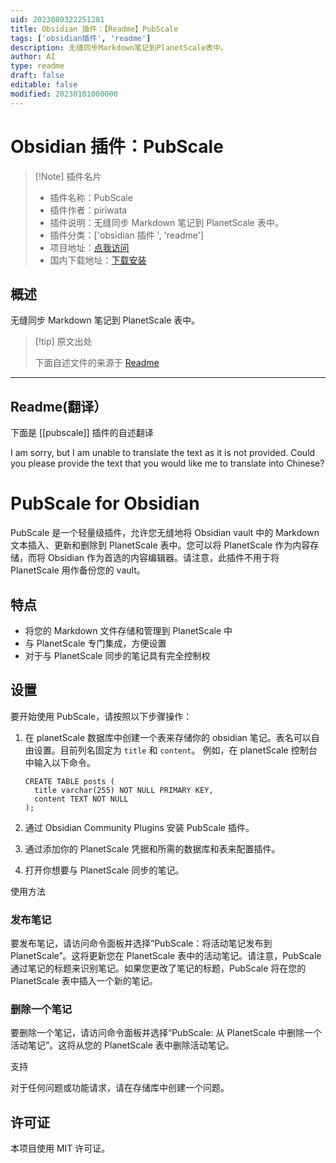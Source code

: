 ```yaml
---
uid: 2023080322251281
title: Obsidian 插件：【Readme】PubScale
tags: ['obsidian插件', 'readme']
description: 无缝同步Markdown笔记到PlanetScale表中。
author: AI
type: readme
draft: false
editable: false
modified: 20230101000000
---
```


# Obsidian 插件：PubScale

> [!Note] 插件名片
> - 插件名称：PubScale
> - 插件作者：piriwata
> - 插件说明：无缝同步 Markdown 笔记到 PlanetScale 表中。
> - 插件分类：['obsidian 插件 ', 'readme']
> - 项目地址：[点我访问](https://github.com/piriwata/pubScale)
> - 国内下载地址：[下载安装](https://pkmer.cn/products/plugin/pluginMarket/?pubscale)

## 概述

无缝同步 Markdown 笔记到 PlanetScale 表中。

> [!tip] 原文出处
>
>下面自述文件的来源于 [Readme](https://ghproxy.net/https://raw.githubusercontent.com/piriwata/pubScale/master/README.md)
>

---

## Readme(翻译）

下面是 [[pubscale]] 插件的自述翻译

I am sorry, but I am unable to translate the text as it is not provided. Could you please provide the text that you would like me to translate into Chinese?

# PubScale for Obsidian

PubScale 是一个轻量级插件，允许您无缝地将 Obsidian vault 中的 Markdown 文本插入、更新和删除到 PlanetScale 表中。您可以将 PlanetScale 作为内容存储，而将 Obsidian 作为首选的内容编辑器。请注意，此插件不用于将 PlanetScale 用作备份您的 vault。

## 特点

- 将您的 Markdown 文件存储和管理到 PlanetScale 中
- 与 PlanetScale 专门集成，方便设置
- 对于与 PlanetScale 同步的笔记具有完全控制权

## 设置

要开始使用 PubScale，请按照以下步骤操作：

1. 在 planetScale 数据库中创建一个表来存储你的 obsidian 笔记。表名可以自由设置。目前列名固定为 `title` 和 `content`。
   例如，在 planetScale 控制台中输入以下命令。

   ```
   CREATE TABLE posts (
     title varchar(255) NOT NULL PRIMARY KEY,
     content TEXT NOT NULL
   );
   ```

2. 通过 Obsidian Community Plugins 安装 PubScale 插件。
3. 通过添加你的 PlanetScale 凭据和所需的数据库和表来配置插件。
4. 打开你想要与 PlanetScale 同步的笔记。

使用方法

### 发布笔记

要发布笔记，请访问命令面板并选择“PubScale：将活动笔记发布到 PlanetScale”。这将更新您在 PlanetScale 表中的活动笔记。请注意，PubScale 通过笔记的标题来识别笔记。如果您更改了笔记的标题，PubScale 将在您的 PlanetScale 表中插入一个新的笔记。

### 删除一个笔记

要删除一个笔记，请访问命令面板并选择“PubScale: 从 PlanetScale 中删除一个活动笔记”。这将从您的 PlanetScale 表中删除活动笔记。

支持

对于任何问题或功能请求，请在存储库中创建一个问题。

## 许可证

本项目使用 MIT 许可证。
